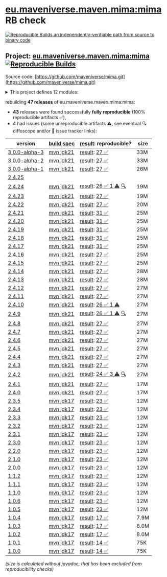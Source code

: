 [eu.maveniverse.maven.mima:mima](https://central.sonatype.com/artifact/eu.maveniverse.maven.mima/mima/versions) RB check
=======

[![Reproducible Builds](https://reproducible-builds.org/images/logos/rb.svg) an independently-verifiable path from source to binary code](https://reproducible-builds.org/)

## Project: [eu.maveniverse.maven.mima:mima](https://central.sonatype.com/artifact/eu.maveniverse.maven.mima/mima/versions) [![Reproducible Builds](https://img.shields.io/endpoint?url=https://raw.githubusercontent.com/jvm-repo-rebuild/reproducible-central/master/content/eu/maveniverse/maven/mima/badge.json)](https://github.com/jvm-repo-rebuild/reproducible-central/blob/master/content/eu/maveniverse/maven/mima/README.md)

Source code: [https://github.com/maveniverse/mima.git](https://github.com/maveniverse/mima.git)

<details><summary>This project defines 12 modules:</summary>

* [eu.maveniverse.maven.mima.extensions:extensions](https://central.sonatype.com/artifact/eu.maveniverse.maven.mima.extensions/extensions/overview)
* [eu.maveniverse.maven.mima.extensions:mmr](https://central.sonatype.com/artifact/eu.maveniverse.maven.mima.extensions/mmr/overview)
* [eu.maveniverse.maven.mima.runtime:embedded-maven](https://central.sonatype.com/artifact/eu.maveniverse.maven.mima.runtime/embedded-maven/overview)
* [eu.maveniverse.maven.mima.runtime:runtime](https://central.sonatype.com/artifact/eu.maveniverse.maven.mima.runtime/runtime/overview)
* [eu.maveniverse.maven.mima.runtime:standalone-shared](https://central.sonatype.com/artifact/eu.maveniverse.maven.mima.runtime/standalone-shared/overview)
* [eu.maveniverse.maven.mima.runtime:standalone-sisu](https://central.sonatype.com/artifact/eu.maveniverse.maven.mima.runtime/standalone-sisu/overview)
* [eu.maveniverse.maven.mima.runtime:standalone-sisu-uber](https://central.sonatype.com/artifact/eu.maveniverse.maven.mima.runtime/standalone-sisu-uber/overview)
* [eu.maveniverse.maven.mima.runtime:standalone-static](https://central.sonatype.com/artifact/eu.maveniverse.maven.mima.runtime/standalone-static/overview)
* [eu.maveniverse.maven.mima.runtime:standalone-static-uber](https://central.sonatype.com/artifact/eu.maveniverse.maven.mima.runtime/standalone-static-uber/overview)
* [eu.maveniverse.maven.mima:cli](https://central.sonatype.com/artifact/eu.maveniverse.maven.mima/cli/overview)
* [eu.maveniverse.maven.mima:context](https://central.sonatype.com/artifact/eu.maveniverse.maven.mima/context/overview)
* [eu.maveniverse.maven.mima:mima](https://central.sonatype.com/artifact/eu.maveniverse.maven.mima/mima/overview)
</details>

rebuilding **47 releases** of eu.maveniverse.maven.mima:mima:
- **43** releases were found successfully **fully reproducible** (100% reproducible artifacts :white_check_mark:),
- 4 had issues (some unreproducible artifacts :warning:, see eventual :mag: diffoscope and/or :memo: issue tracker links):

| version | [build spec](/BUILDSPEC.md) | [result](https://reproducible-builds.org/docs/jvm/): reproducible? | size |
| -- | --------- | ------ | -- |
| [3.0.0-alpha-3](https://central.sonatype.com/artifact/eu.maveniverse.maven.mima/mima/3.0.0-alpha-3/pom) | [mvn jdk21](mima-3.0.0-alpha-3.buildspec) | [result](mima-3.0.0-alpha-3.buildinfo): [27 :white_check_mark: ](mima-3.0.0-alpha-3.buildcompare) | 33M |
| [3.0.0-alpha-2](https://central.sonatype.com/artifact/eu.maveniverse.maven.mima/mima/3.0.0-alpha-2/pom) | [mvn jdk21](mima-3.0.0-alpha-2.buildspec) | [result](mima-3.0.0-alpha-2.buildinfo): [27 :white_check_mark: ](mima-3.0.0-alpha-2.buildcompare) | 33M |
| [3.0.0-alpha-1](https://central.sonatype.com/artifact/eu.maveniverse.maven.mima/mima/3.0.0-alpha-1/pom) | [mvn jdk21](mima-3.0.0-alpha-1.buildspec) | [result](mima-3.0.0-alpha-1.buildinfo): [27 :white_check_mark: ](mima-3.0.0-alpha-1.buildcompare) | 26M |
| [2.4.25](https://central.sonatype.com/artifact/eu.maveniverse.maven.mima/mima/2.4.25/pom) | | | |
| [2.4.24](https://central.sonatype.com/artifact/eu.maveniverse.maven.mima/mima/2.4.24/pom) | [mvn jdk21](mima-2.4.24.buildspec) | [result](mima-2.4.24.buildinfo): [26 :white_check_mark:  1 :warning:](mima-2.4.24.buildcompare) [:mag:](mima-2.4.24.diffoscope) | 19M |
| [2.4.23](https://central.sonatype.com/artifact/eu.maveniverse.maven.mima/mima/2.4.23/pom) | [mvn jdk21](mima-2.4.23.buildspec) | [result](mima-2.4.23.buildinfo): [27 :white_check_mark: ](mima-2.4.23.buildcompare) | 19M |
| [2.4.22](https://central.sonatype.com/artifact/eu.maveniverse.maven.mima/mima/2.4.22/pom) | [mvn jdk21](mima-2.4.22.buildspec) | [result](mima-2.4.22.buildinfo): [27 :white_check_mark: ](mima-2.4.22.buildcompare) | 20M |
| [2.4.21](https://central.sonatype.com/artifact/eu.maveniverse.maven.mima/mima/2.4.21/pom) | [mvn jdk21](mima-2.4.21.buildspec) | [result](mima-2.4.21.buildinfo): [31 :white_check_mark: ](mima-2.4.21.buildcompare) | 25M |
| [2.4.20](https://central.sonatype.com/artifact/eu.maveniverse.maven.mima/mima/2.4.20/pom) | [mvn jdk21](mima-2.4.20.buildspec) | [result](mima-2.4.20.buildinfo): [31 :white_check_mark: ](mima-2.4.20.buildcompare) | 25M |
| [2.4.19](https://central.sonatype.com/artifact/eu.maveniverse.maven.mima/mima/2.4.19/pom) | [mvn jdk21](mima-2.4.19.buildspec) | [result](mima-2.4.19.buildinfo): [31 :white_check_mark: ](mima-2.4.19.buildcompare) | 25M |
| [2.4.18](https://central.sonatype.com/artifact/eu.maveniverse.maven.mima/mima/2.4.18/pom) | [mvn jdk21](mima-2.4.18.buildspec) | [result](mima-2.4.18.buildinfo): [31 :white_check_mark: ](mima-2.4.18.buildcompare) | 25M |
| [2.4.17](https://central.sonatype.com/artifact/eu.maveniverse.maven.mima/mima/2.4.17/pom) | [mvn jdk21](mima-2.4.17.buildspec) | [result](mima-2.4.17.buildinfo): [31 :white_check_mark: ](mima-2.4.17.buildcompare) | 25M |
| [2.4.16](https://central.sonatype.com/artifact/eu.maveniverse.maven.mima/mima/2.4.16/pom) | [mvn jdk21](mima-2.4.16.buildspec) | [result](mima-2.4.16.buildinfo): [27 :white_check_mark: ](mima-2.4.16.buildcompare) | 25M |
| [2.4.15](https://central.sonatype.com/artifact/eu.maveniverse.maven.mima/mima/2.4.15/pom) | [mvn jdk21](mima-2.4.15.buildspec) | [result](mima-2.4.15.buildinfo): [27 :white_check_mark: ](mima-2.4.15.buildcompare) | 25M |
| [2.4.14](https://central.sonatype.com/artifact/eu.maveniverse.maven.mima/mima/2.4.14/pom) | [mvn jdk21](mima-2.4.14.buildspec) | [result](mima-2.4.14.buildinfo): [27 :white_check_mark: ](mima-2.4.14.buildcompare) | 28M |
| [2.4.13](https://central.sonatype.com/artifact/eu.maveniverse.maven.mima/mima/2.4.13/pom) | [mvn jdk21](mima-2.4.13.buildspec) | [result](mima-2.4.13.buildinfo): [27 :white_check_mark: ](mima-2.4.13.buildcompare) | 28M |
| [2.4.12](https://central.sonatype.com/artifact/eu.maveniverse.maven.mima/mima/2.4.12/pom) | [mvn jdk21](mima-2.4.12.buildspec) | [result](mima-2.4.12.buildinfo): [27 :white_check_mark: ](mima-2.4.12.buildcompare) | 27M |
| [2.4.11](https://central.sonatype.com/artifact/eu.maveniverse.maven.mima/mima/2.4.11/pom) | [mvn jdk21](mima-2.4.11.buildspec) | [result](mima-2.4.11.buildinfo): [27 :white_check_mark: ](mima-2.4.11.buildcompare) | 27M |
| [2.4.10](https://central.sonatype.com/artifact/eu.maveniverse.maven.mima/mima/2.4.10/pom) | [mvn jdk21](mima-2.4.10.buildspec) | [result](mima-2.4.10.buildinfo): [26 :white_check_mark:  1 :warning:](mima-2.4.10.buildcompare) | 27M |
| [2.4.9](https://central.sonatype.com/artifact/eu.maveniverse.maven.mima/mima/2.4.9/pom) | [mvn jdk21](mima-2.4.9.buildspec) | [result](mima-2.4.9.buildinfo): [26 :white_check_mark:  1 :warning:](mima-2.4.9.buildcompare) [:mag:](mima-2.4.9.diffoscope) | 27M |
| [2.4.8](https://central.sonatype.com/artifact/eu.maveniverse.maven.mima/mima/2.4.8/pom) | [mvn jdk21](mima-2.4.8.buildspec) | [result](mima-2.4.8.buildinfo): [27 :white_check_mark: ](mima-2.4.8.buildcompare) | 27M |
| [2.4.7](https://central.sonatype.com/artifact/eu.maveniverse.maven.mima/mima/2.4.7/pom) | [mvn jdk21](mima-2.4.7.buildspec) | [result](mima-2.4.7.buildinfo): [27 :white_check_mark: ](mima-2.4.7.buildcompare) | 27M |
| [2.4.6](https://central.sonatype.com/artifact/eu.maveniverse.maven.mima/mima/2.4.6/pom) | [mvn jdk21](mima-2.4.6.buildspec) | [result](mima-2.4.6.buildinfo): [27 :white_check_mark: ](mima-2.4.6.buildcompare) | 27M |
| [2.4.5](https://central.sonatype.com/artifact/eu.maveniverse.maven.mima/mima/2.4.5/pom) | [mvn jdk21](mima-2.4.5.buildspec) | [result](mima-2.4.5.buildinfo): [27 :white_check_mark: ](mima-2.4.5.buildcompare) | 27M |
| [2.4.4](https://central.sonatype.com/artifact/eu.maveniverse.maven.mima/mima/2.4.4/pom) | [mvn jdk21](mima-2.4.4.buildspec) | [result](mima-2.4.4.buildinfo): [27 :white_check_mark: ](mima-2.4.4.buildcompare) | 27M |
| [2.4.3](https://central.sonatype.com/artifact/eu.maveniverse.maven.mima/mima/2.4.3/pom) | [mvn jdk21](mima-2.4.3.buildspec) | [result](mima-2.4.3.buildinfo): [27 :white_check_mark: ](mima-2.4.3.buildcompare) | 27M |
| [2.4.2](https://central.sonatype.com/artifact/eu.maveniverse.maven.mima/mima/2.4.2/pom) | [mvn jdk21](mima-2.4.2.buildspec) | [result](mima-2.4.2.buildinfo): [24 :white_check_mark:  3 :warning:](mima-2.4.2.buildcompare) [:mag:](mima-2.4.2.diffoscope) | 27M |
| [2.4.1](https://central.sonatype.com/artifact/eu.maveniverse.maven.mima/mima/2.4.1/pom) | [mvn jdk21](mima-2.4.1.buildspec) | [result](mima-2.4.1.buildinfo): [27 :white_check_mark: ](mima-2.4.1.buildcompare) | 17M |
| [2.4.0](https://central.sonatype.com/artifact/eu.maveniverse.maven.mima/mima/2.4.0/pom) | [mvn jdk21](mima-2.4.0.buildspec) | [result](mima-2.4.0.buildinfo): [27 :white_check_mark: ](mima-2.4.0.buildcompare) | 17M |
| [2.3.5](https://central.sonatype.com/artifact/eu.maveniverse.maven.mima/mima/2.3.5/pom) | [mvn jdk17](mima-2.3.5.buildspec) | [result](mima-2.3.5.buildinfo): [23 :white_check_mark: ](mima-2.3.5.buildcompare) | 12M |
| [2.3.4](https://central.sonatype.com/artifact/eu.maveniverse.maven.mima/mima/2.3.4/pom) | [mvn jdk17](mima-2.3.4.buildspec) | [result](mima-2.3.4.buildinfo): [23 :white_check_mark: ](mima-2.3.4.buildcompare) | 12M |
| [2.3.3](https://central.sonatype.com/artifact/eu.maveniverse.maven.mima/mima/2.3.3/pom) | [mvn jdk17](mima-2.3.3.buildspec) | [result](mima-2.3.3.buildinfo): [23 :white_check_mark: ](mima-2.3.3.buildcompare) | 12M |
| [2.3.2](https://central.sonatype.com/artifact/eu.maveniverse.maven.mima/mima/2.3.2/pom) | [mvn jdk17](mima-2.3.2.buildspec) | [result](mima-2.3.2.buildinfo): [23 :white_check_mark: ](mima-2.3.2.buildcompare) | 12M |
| [2.3.1](https://central.sonatype.com/artifact/eu.maveniverse.maven.mima/mima/2.3.1/pom) | [mvn jdk17](mima-2.3.1.buildspec) | [result](mima-2.3.1.buildinfo): [23 :white_check_mark: ](mima-2.3.1.buildcompare) | 12M |
| [2.3.0](https://central.sonatype.com/artifact/eu.maveniverse.maven.mima/mima/2.3.0/pom) | [mvn jdk17](mima-2.3.0.buildspec) | [result](mima-2.3.0.buildinfo): [23 :white_check_mark: ](mima-2.3.0.buildcompare) | 12M |
| [2.2.0](https://central.sonatype.com/artifact/eu.maveniverse.maven.mima/mima/2.2.0/pom) | [mvn jdk17](mima-2.2.0.buildspec) | [result](mima-2.2.0.buildinfo): [23 :white_check_mark: ](mima-2.2.0.buildcompare) | 12M |
| [2.1.0](https://central.sonatype.com/artifact/eu.maveniverse.maven.mima/mima/2.1.0/pom) | [mvn jdk17](mima-2.1.0.buildspec) | [result](mima-2.1.0.buildinfo): [23 :white_check_mark: ](mima-2.1.0.buildcompare) | 12M |
| [2.0.0](https://central.sonatype.com/artifact/eu.maveniverse.maven.mima/mima/2.0.0/pom) | [mvn jdk17](mima-2.0.0.buildspec) | [result](mima-2.0.0.buildinfo): [23 :white_check_mark: ](mima-2.0.0.buildcompare) | 12M |
| [1.1.2](https://central.sonatype.com/artifact/eu.maveniverse.maven.mima/mima/1.1.2/pom) | [mvn jdk17](mima-1.1.2.buildspec) | [result](mima-1.1.2.buildinfo): [23 :white_check_mark: ](mima-1.1.2.buildcompare) | 12M |
| [1.1.1](https://central.sonatype.com/artifact/eu.maveniverse.maven.mima/mima/1.1.1/pom) | [mvn jdk17](mima-1.1.1.buildspec) | [result](mima-1.1.1.buildinfo): [23 :white_check_mark: ](mima-1.1.1.buildcompare) | 12M |
| [1.1.0](https://central.sonatype.com/artifact/eu.maveniverse.maven.mima/mima/1.1.0/pom) | [mvn jdk17](mima-1.1.0.buildspec) | [result](mima-1.1.0.buildinfo): [23 :white_check_mark: ](mima-1.1.0.buildcompare) | 12M |
| [1.0.6](https://central.sonatype.com/artifact/eu.maveniverse.maven.mima/mima/1.0.6/pom) | [mvn jdk17](mima-1.0.6.buildspec) | [result](mima-1.0.6.buildinfo): [23 :white_check_mark: ](mima-1.0.6.buildcompare) | 12M |
| [1.0.5](https://central.sonatype.com/artifact/eu.maveniverse.maven.mima/mima/1.0.5/pom) | [mvn jdk17](mima-1.0.5.buildspec) | [result](mima-1.0.5.buildinfo): [23 :white_check_mark: ](mima-1.0.5.buildcompare) | 12M |
| [1.0.4](https://central.sonatype.com/artifact/eu.maveniverse.maven.mima/mima/1.0.4/pom) | [mvn jdk17](mima-1.0.4.buildspec) | [result](mima-1.0.4.buildinfo): [17 :white_check_mark: ](mima-1.0.4.buildcompare) | 7.9M |
| [1.0.3](https://central.sonatype.com/artifact/eu.maveniverse.maven.mima/mima/1.0.3/pom) | [mvn jdk17](mima-1.0.3.buildspec) | [result](mima-1.0.3.buildinfo): [17 :white_check_mark: ](mima-1.0.3.buildcompare) | 8.0M |
| [1.0.2](https://central.sonatype.com/artifact/eu.maveniverse.maven.mima/mima/1.0.2/pom) | [mvn jdk17](mima-1.0.2.buildspec) | [result](mima-1.0.2.buildinfo): [17 :white_check_mark: ](mima-1.0.2.buildcompare) | 8.0M |
| [1.0.1](https://central.sonatype.com/artifact/eu.maveniverse.maven.mima/mima/1.0.1/pom) | [mvn jdk17](mima-1.0.1.buildspec) | [result](mima-1.0.1.buildinfo): [14 :white_check_mark: ](mima-1.0.1.buildcompare) | 75K |
| [1.0.0](https://central.sonatype.com/artifact/eu.maveniverse.maven.mima/mima/1.0.0/pom) | [mvn jdk17](mima-1.0.0.buildspec) | [result](mima-1.0.0.buildinfo): [14 :white_check_mark: ](mima-1.0.0.buildcompare) | 75K |

<i>(size is calculated without javadoc, that has been excluded from reproducibility checks)</i>
